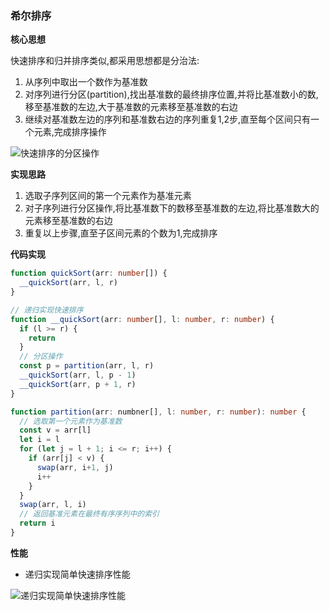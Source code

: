 ### 希尔排序

**核心思想**

快速排序和归并排序类似,都采用思想都是分治法:
1. 从序列中取出一个数作为基准数
2. 对序列进行分区(partition),找出基准数的最终排序位置,并将比基准数小的数,移至基准数的左边,大于基准数的元素移至基准数的右边
3. 继续对基准数左边的序列和基准数右边的序列重复1,2步,直至每个区间只有一个元素,完成排序操作

![快速排序的分区操作](http://linyimin-blog.oss-cn-beijing.aliyuncs.com/cjm3nefgp0000jikh9zkkom50.png)

**实现思路**

1. 选取子序列区间的第一个元素作为基准元素
2. 对子序列进行分区操作,将比基准数下的数移至基准数的左边,将比基准数大的元素移至基准数的右边
3. 重复以上步骤,直至子区间元素的个数为1,完成排序

**代码实现**

```typescript
function quickSort(arr: number[]) {
  __quickSort(arr, l, r)
}

// 递归实现快速排序
function __quickSort(arr: number[], l: number, r: number) {
  if (l >= r) {
    return
  }
  // 分区操作
  const p = partition(arr, l, r)
  __quickSort(arr, l, p - 1)
  __quickSort(arr, p + 1, r)
}

function partition(arr: numbner[], l: number, r: number): number {
  // 选取第一个元素作为基准数
  const v = arr[l]
  let i = l
  for (let j = l + 1; i <= r; i++) {
    if (arr[j] < v) {
      swap(arr, i+1, j)
      i++
    }
  }
  swap(arr, l, i)
  // 返回基准元素在最终有序序列中的索引
  return i
}

```

**性能**

- 递归实现简单快速排序性能

![递归实现简单快速排序性能](http://linyimin-blog.oss-cn-beijing.aliyuncs.com/cjm527veh000188kh5himw1oh.png)
